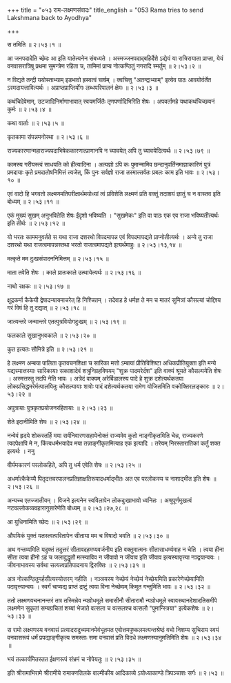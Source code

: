 +++
title = "०५३ राम-लक्ष्मणसंवादः"
title_english = "053 Rama tries to send Lakshmana back to Ayodhya"

+++


स तमिति  ॥  २।५३।१  ॥   

  

आ जनपदादेति च्छेदः आ इति यातेत्यनेन संबध्यते । अस्मज्जनपदाद्बहिर्देशे
ऽद्येयं या रात्रिरायाता प्राप्ता, येयं वनवासरात्रिषु प्रथमा सुमन्त्रेण
रहिता च, तामिमां प्राप्य नोत्कण्ठितुं नगरादि स्मर्तुम्  ॥  २।५३।२  ॥   

  

न विद्यते तन्द्री ययोस्ताभ्याम् इडभावो ह्रस्वत्वं चार्षम् । क्वचित्तु
"अतन्द्राभ्याम्" इत्येव पाठः आवयोर्वर्तेत ऽस्मदायत्तावित्यर्थः ।
अप्राप्तप्राप्तिर्योगः लब्धपरिपालनं क्षेमः  ॥  २।५३।३  ॥   

  

कथंचिदेवेमाम्, उटजादिनिर्माणाभावात् स्वयमर्जितैः तृणपर्णादिभिरिति शेषः ।
अपवर्तामहे यथाकथंचिच्छयनं कुर्मः  ॥  २।५३।४  ॥   

  

कथा वार्ताः  ॥  २।५३।५  ॥   

  

कृतकामा संपन्नमनोरथा  ॥  २।५३।६  ॥   

  

राज्यकारणान्महाराज्यपदाभिषेककारणात्प्राणानपि न च्यावयेत् अपि तु
च्यावयेदित्यर्थः  ॥  २।५३।७९  ॥   

  

कामस्य गरीयस्त्वं साधयति को हीत्यादिना । अत्यज्ञो ऽपि कः पुमान्मामिव
छन्दानुवर्तिनमाज्ञाकारिणं पुत्रं प्रमदायाः कृते प्रमदातोषनिमित्तं
त्यजेत्, किं पुनः सर्वज्ञो राजा तस्मात्सर्वतः प्रबलः काम इति भावः  ॥ 
२।५३।१०  ॥   

  

एवं वादो हि भगवतो लक्ष्मणमतिपरीक्षार्थमयोध्यां त्वं प्रविशेति लक्ष्मणं
प्रति वक्तुं तदाशयं ज्ञातुं च न वास्तव इति बोध्यम्  ॥  २।५३।११  ॥   

  

एकं मुख्यं सुखम् अनुभवितेति शेषः ईदृशो भविष्यति । "सुखमेकः" इति वा पाठः
एक एव राजा भविष्यतीत्यर्थः इति तीर्थः  ॥  २।५३।१२  ॥   

  

यो भरतः काममनुवर्तते स यथा राजा दशरथो विपदमापन्न एवं विपदमापद्यते
प्राप्नोतीत्यर्थः । अन्ये तु राजा दशरथो यथा राजत्वमापन्नस्तथा भरतो
राजत्वमापद्यते इत्यर्थमाहुः  ॥  २।५३।१३,१४  ॥   

  

मत्कृते मम दुःखसंपादननिमित्तम्  ॥  २।५३।१५  ॥   

  

माता तवेति शेषः । काले प्रातःकाले उत्थायेत्यर्थः  ॥  २।५३।१६  ॥   

  

नाथो रक्षकः  ॥  २।५३।१७  ॥   

  

क्षुद्रकर्मा कैकेयी द्वेषादन्यायमाचरेत् हि निश्चितम् । तदेवाह हे धर्मज्ञ
ते मम च मातरं सुमित्रां कौसल्यां चोद्दिश्य गरं विषं हि तु दद्यात्  ॥ 
२।५३।१८  ॥   

  

जात्यन्तरे जन्मान्तरे एतत्पुत्रवियोगदुःखम्  ॥  २।५३।१९  ॥   

  

फलकाले सुखानुभवकाले  ॥  २।५३।२०  ॥   

  

कुत इत्यतः सौमित्रे इति  ॥  २।५३।२१  ॥   

  

हे लक्ष्मण अम्बया पालिता कृतवचनशिक्षा च सारिका मत्तो ऽम्बायां
प्रीतिविशिष्टा अधिकप्रीतियुक्ता इति मन्ये यद्यस्मात्तस्याः सारिकायाः
सकाशादेवं शत्रुनिग्रहविषयम् "शुक्र पादमरेर्दश" इति वाक्यं श्रूयते
कौसल्ययेति शेषः । अस्मत्तस्तु तदपि नेति भावः । अत्रेदं वाक्यम्
अरेर्बिडालस्य पादे हे शुक्र दशेत्यर्थकतया लोकप्रसिद्धमरेर्मत्पालयितुः
कौसल्यायाः शत्रोः पादं दशेत्यर्थकतया रामेण योजितमिति वक्रोक्तिरलङ्कारः
 ॥  २।५३।२२  ॥   

  

अपुत्रायाः पुत्रकृतप्रयोजनरहितायाः  ॥  २।५३।२३  ॥   

  

शेते इदानीमिति शेषः  ॥  २।५३।२४  ॥   

  

नन्वेवं हृदये शोकस्तर्हि मया सर्वनिवारणसहायेनोक्तं राज्यमेव कुतो
नाङ्गीकृतमिति चेन्न, राज्यकरणे त्वदपेक्षापि मे न, किंत्वधर्मभयादेव मया
तन्नाङ्गीकृतमित्याह एक इत्यादि । तरेयम् निरस्तारातिकां कर्तुं शक्त
इत्यर्थः । ननु  

वीर्यमकारणं परलोकहिते, अपि तु धर्म एवेति शेषः  ॥  २।५३।२५  ॥   

  

अधर्मात्कैकेय्यै पितृदत्तवरपालनप्रतिज्ञाक्षतिरूपादधर्माद्भीतः अत एव
परलोकस्य च नाशाद्भीत इति शेषः  ॥  २।५३।२६  ॥   

  

अन्यच्च एतज्जातीयम् । विजने इत्यनेन स्वविलापेन लोकदुःखाभावो ध्वनितः ।
अश्रुपूर्णमुखत्वं नटवल्लोकव्यवहारानुसारेणेति बोध्यम्  ॥  २।५३।२७,२८  ॥   

  

आ युधिनामिति च्छेदः  ॥  २।५३।२९  ॥   

  

औपयिकं युक्तं यतस्त्वत्परितापेन सीताया मम च विषादो भवति  ॥  २।५३।३० ॥   

  

अथ गन्तव्यमिति यदुक्तं तदुत्तरं सीतावदहमप्यवर्जनीय इति वक्तुमात्मनः
सीतासाधर्म्यमाह न चेति । त्वया हीना सीता त्वया हीनो ऽहं च जलादुद्धृतौ
मत्स्याविव न जीवावो न जीवाव इति जीवाव इत्यस्यावृत्त्या नञ्द्वयान्वयः ।
जीवनाभावस्य सर्वथा सत्यत्वप्रतिपादनाय द्विरुक्तिः  ॥  २।५३।३१  ॥   

  

अत्र नोत्कण्ठितुमर्हसीत्यस्योत्तरम् नहीति । नञ्त्रयस्य नेच्छेयं नेच्छेयं
नेच्छेयमिति प्रकारेणेच्छेयामिति पदावृत्त्यान्वयः । स्वर्गं चाप्यद्य
प्राप्तं द्रष्टुं त्वया विना नेच्छेयम् किमुत गन्तुमिति भावः  ॥  २।५३।३२
 ॥   

  

ततो लक्ष्मणवचनानन्तरं तत्र तस्मिन्नेव न्यग्रोधमूले समासीनौ सीतारामौ
न्यग्रोधमूले स्वावस्थानदेशादतिसमीपे लक्ष्मणेन सुकृतां सम्यग्रचितां
शय्यां भेजाते वत्सला च वत्सलश्च वत्सलौ "पुमान्स्त्रिया" इत्येकशेषः  ॥ 
२।५३।३३  ॥   

  

स रामो लक्ष्मणस्य वनवासं प्रत्यादरादुच्यमानमेवंभूतमत
एवोत्तमपुष्कलमत्यन्तश्रेष्ठं वचो निशम्य सुचिराय स्वयं वनवासरूपं धर्मं
प्रपद्याङ्गीकृत्य समस्ताः समा वनवासं प्रति विदधे लक्ष्मणस्यानुमतिमिति
शेषः  ॥  २।५३।३४  ॥   

  

भयं तत्कार्यमितस्तत ईक्षणरूपं संभ्रमं च नोपेयतुः  ॥  २।५३।३५  ॥   

  

इति श्रीरामाभिरामे श्रीरामीये रामायणतिलके वाल्मीकीय आदिकाव्ये
ऽयोध्याकाण्डे त्रिपञ्चाशः सर्गः  ॥  २।५३  ॥   

  

  


